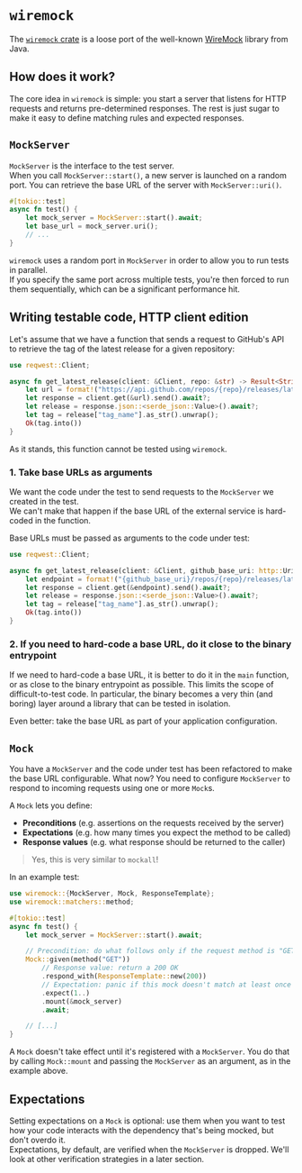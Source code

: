 # `wiremock`

The [`wiremock` crate](https://crates.io/crates/wiremock) is a loose port of the well-known
[WireMock](https://wiremock.org/) library from Java.

## How does it work?

The core idea in `wiremock` is simple: you start a server that listens for HTTP requests and returns pre-determined
responses. The rest is just sugar to make it easy to define matching rules and expected responses.

## `MockServer`

`MockServer` is the interface to the test server.\
When you call `MockServer::start()`, a new server is launched on a random port.
You can retrieve the base URL of the server with `MockServer::uri()`.

```rust
#[tokio::test]
async fn test() {
    let mock_server = MockServer::start().await;
    let base_url = mock_server.uri();
    // ...
}
```

`wiremock` uses a random port in `MockServer` in order to allow you to run tests in parallel.\
If you specify the same port across multiple tests, you're then forced to run them sequentially, which can be a
significant performance hit.

## Writing testable code, HTTP client edition

Let's assume that we have a function that sends a request to GitHub's API to retrieve the tag of the latest release
for a given repository:

```rust
use reqwest::Client;

async fn get_latest_release(client: &Client, repo: &str) -> Result<String, reqwest::Error> {
    let url = format!("https://api.github.com/repos/{repo}/releases/latest");
    let response = client.get(&url).send().await?;
    let release = response.json::<serde_json::Value>().await?;
    let tag = release["tag_name"].as_str().unwrap();
    Ok(tag.into())
}
```

As it stands, this function cannot be tested using `wiremock`.

### 1. Take base URLs as arguments

We want the code under the test to send requests to the `MockServer` we created in the test.\
We can't make that happen if the base URL of the external service is hard-coded in the function.

Base URLs must be passed as arguments to the code under test:

```rust
use reqwest::Client;

async fn get_latest_release(client: &Client, github_base_uri: http::Uri, repo: &str) -> Result<String, reqwest::Error> {
    let endpoint = format!("{github_base_uri}/repos/{repo}/releases/latest");
    let response = client.get(&endpoint).send().await?;
    let release = response.json::<serde_json::Value>().await?;
    let tag = release["tag_name"].as_str().unwrap();
    Ok(tag.into())
}
```

### 2. If you need to hard-code a base URL, do it close to the binary entrypoint

If we need to hard-code a base URL, it is better to do it in the `main` function, or as close to the binary entrypoint
as possible.
This limits the scope of difficult-to-test code. In particular, the binary becomes a very thin (and boring) layer
around a library that can be tested in isolation.

Even better: take the base URL as part of your application configuration.

## `Mock`

You have a `MockServer` and the code under test has been refactored to make the base URL configurable. What now?
You need to configure `MockServer` to respond to incoming requests using one or more `Mock`s.

A `Mock` lets you define:

- **Preconditions** (e.g. assertions on the requests received by the server)
- **Expectations** (e.g. how many times you expect the method to be called)
- **Response values** (e.g. what response should be returned to the caller)

> Yes, this is very similar to `mockall`!

In an example test:

```rust
use wiremock::{MockServer, Mock, ResponseTemplate};
use wiremock::matchers::method;

#[tokio::test]
async fn test() {
    let mock_server = MockServer::start().await;

    // Precondition: do what follows only if the request method is "GET"
    Mock::given(method("GET"))
        // Response value: return a 200 OK
        .respond_with(ResponseTemplate::new(200))
        // Expectation: panic if this mock doesn't match at least once
        .expect(1..)
        .mount(&mock_server)
        .await;

    // [...]
}
```

A `Mock` doesn't take effect until it's registered with a `MockServer`.
You do that by calling `Mock::mount` and passing the `MockServer` as an argument, as in the example
above.

## Expectations

Setting expectations on a `Mock` is optional: use them when you want to test how your code interacts with the
dependency that's being mocked, but don't overdo it.\
Expectations, by default, are verified when the `MockServer` is dropped. We'll look at other verification
strategies in a later section.
